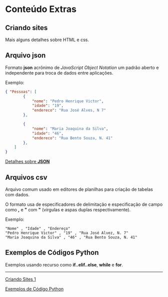 # Conteúdo Extras

## Criando sites

Mais alguns detalhes sobre HTML e css.

## Arquivo json

Formato **json** acrônimo de *JavaScript Object Notation* um padrão aberto e independente para troca de dados entre aplicações.

Exemplo:

```json
{ "Pessoas": [ 
		{ 
			"nome": "Pedro Henrique Victor",
			"idade": "19",
			"endereco": "Rua José Alves, N 7"
		},

		{
			"nome": "Maria Joaquina da Silva",
			"idade": "46",
			"endereco": "Rua Bento Souza, N. 41"
		},
	]
}
```

[Detalhes sobre **JSON**](http://json.org/json-pt.html)


## Arquivos csv

Arquivo comum usado em editores de planilhas para criação de tabelas com dados.

O formato usa de especificadores de delimitação e especificação de campo como **,** e **"** com **"** (vírgulas e aspas duplas respectivamente).

Exemplo:

```csv
"Nome" , "Idade" , "Endereço"
"Pedro Henrique Victor" , "19" , "Rua José Alvez, N. 7"
"Maria Joaquina da Silva" , "46" , "Rua Bento Souza, N. 41"
```

## Exemplos de Códigos Python

Exemplos usando recurso como **if..elif..else**, **while** e **for**.

------------------------------------------------------------------------------


[Criando Sites 1](https://wsricardo.github.io/introprog/licao02/extras/criandosites1)

[Exemplos de Código Python](https://wsricardo.github.io/introprog/licao02/extras/exemplos)
